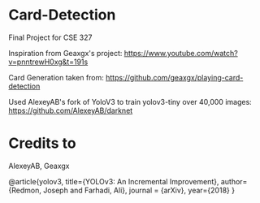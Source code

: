 # Card-Detection

Final Project for CSE 327

Inspiration from Geaxgx's project: https://www.youtube.com/watch?v=pnntrewH0xg&t=191s

Card Generation taken from:
https://github.com/geaxgx/playing-card-detection

Used AlexeyAB's fork of YoloV3 to train yolov3-tiny over 40,000 images:
https://github.com/AlexeyAB/darknet

# Credits to
AlexeyAB, Geaxgx

@article{yolov3,
  title={YOLOv3: An Incremental Improvement},
  author={Redmon, Joseph and Farhadi, Ali},
  journal = {arXiv},
  year={2018}
}
